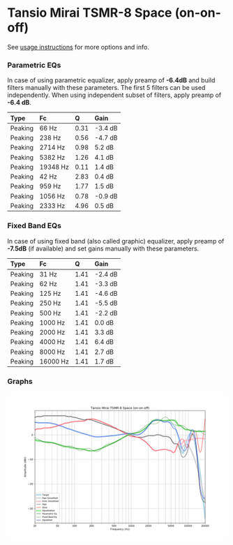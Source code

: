 # Tansio Mirai TSMR-8 Space (on-on-off)
See [usage instructions](https://github.com/jaakkopasanen/AutoEq#usage) for more options and info.

### Parametric EQs
In case of using parametric equalizer, apply preamp of **-6.4dB** and build filters manually
with these parameters. The first 5 filters can be used independently.
When using independent subset of filters, apply preamp of **-6.4 dB**.

| Type    | Fc       |    Q | Gain    |
|:--------|:---------|:-----|:--------|
| Peaking | 66 Hz    | 0.31 | -3.4 dB |
| Peaking | 238 Hz   | 0.56 | -4.7 dB |
| Peaking | 2714 Hz  | 0.98 | 5.2 dB  |
| Peaking | 5382 Hz  | 1.26 | 4.1 dB  |
| Peaking | 19348 Hz | 0.11 | 1.4 dB  |
| Peaking | 42 Hz    | 2.83 | 0.4 dB  |
| Peaking | 959 Hz   | 1.77 | 1.5 dB  |
| Peaking | 1056 Hz  | 0.78 | -0.9 dB |
| Peaking | 2333 Hz  | 4.96 | 0.5 dB  |

### Fixed Band EQs
In case of using fixed band (also called graphic) equalizer, apply preamp of **-7.5dB**
(if available) and set gains manually with these parameters.

| Type    | Fc       |    Q | Gain    |
|:--------|:---------|:-----|:--------|
| Peaking | 31 Hz    | 1.41 | -2.4 dB |
| Peaking | 62 Hz    | 1.41 | -3.3 dB |
| Peaking | 125 Hz   | 1.41 | -4.6 dB |
| Peaking | 250 Hz   | 1.41 | -5.5 dB |
| Peaking | 500 Hz   | 1.41 | -2.2 dB |
| Peaking | 1000 Hz  | 1.41 | 0.0 dB  |
| Peaking | 2000 Hz  | 1.41 | 3.3 dB  |
| Peaking | 4000 Hz  | 1.41 | 6.4 dB  |
| Peaking | 8000 Hz  | 1.41 | 2.7 dB  |
| Peaking | 16000 Hz | 1.41 | 1.7 dB  |

### Graphs
![](./Tansio%20Mirai%20TSMR-8%20Space%20(on-on-off).png)